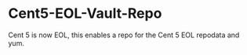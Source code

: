 # Cent5-EOL-Vault-Repo
Cent 5 is now EOL, this enables a repo for the Cent 5 EOL repodata and yum. 

